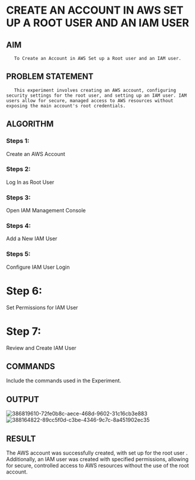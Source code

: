  # CREATE AN  ACCOUNT IN AWS SET UP A ROOT USER AND AN IAM USER 
  ## AIM
       To Create an Account in AWS Set up a Root user and an IAM user.
## PROBLEM STATEMENT
       This experiment involves creating an AWS account, configuring security settings for the root user, and setting up an IAM user. IAM users allow for secure, managed access to AWS resources without exposing the main account's root credentials.

## ALGORITHM
 ### Steps 1:
 Create an AWS Account 
 ### Steps 2:
 Log In as Root User
 ### Steps 3:
 Open IAM Management Console
 ### Steps 4:
 Add a New IAM User
 ### Steps 5:
 Configure IAM User Login
 # Step 6:

Set Permissions for IAM User
# Step 7:
Review and Create IAM User
## COMMANDS
Include the commands used in the Experiment.

## OUTPUT
![386819610-72fe0b8c-aece-468d-9602-31c16cb3e883](https://github.com/user-attachments/assets/73676a41-b76d-48b9-8304-7dab683d14ef)
![388164822-89cc5f0d-c3be-4346-9c7c-8a451902ec35](https://github.com/user-attachments/assets/441218ac-3247-405b-9bf2-911df6bdb374)

## RESULT
The AWS account was successfully created, with set up for the root user . Additionally, an IAM user was created with specified permissions, allowing for secure, controlled access to AWS resources without the use of the root account.
 

  


